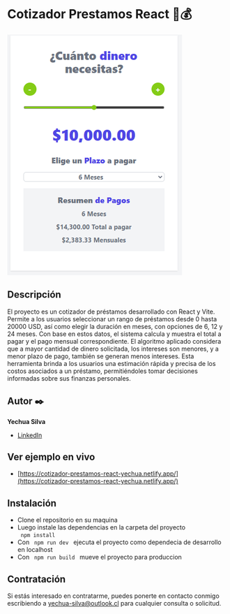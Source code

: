 <h1>Cotizador Prestamos React  🏦💰</h1>
<img src="public/1.png" alt="proyecto cotizador">

## Descripción 
El proyecto es un cotizador de préstamos desarrollado con React y Vite. Permite a los usuarios seleccionar un rango de préstamos desde 0 hasta 20000 USD, así como elegir la duración en meses, con opciones de 6, 12 y 24 meses. Con base en estos datos, el sistema calcula y muestra el total a pagar y el pago mensual correspondiente. El algoritmo aplicado considera que a mayor cantidad de dinero solicitada, los intereses son menores, y a menor plazo de pago, también se generan menos intereses. Esta herramienta brinda a los usuarios una estimación rápida y precisa de los costos asociados a un préstamo, permitiéndoles tomar decisiones informadas sobre sus finanzas personales.
## Autor ✒️
**Yechua Silva**

* [LinkedIn](https://www.linkedin.com/in/yechua-silva/)

## Ver ejemplo en vivo 
- [https://cotizador-prestamos-react-yechua.netlify.app/](https://cotizador-prestamos-react-yechua.netlify.app/)

## Instalación 
- Clone el repositorio en su maquina  
- Luego instale las dependencias en la carpeta del proyecto <br>
    <code> npm install </code>
- Con  <code> npm run dev </code>  ejecuta el proyecto como dependecia de desarrollo en localhost
- Con  <code> npm run build </code>   mueve el proyecto para produccion
  
## Contratación
Si estás interesado en contratarme, puedes ponerte en contacto conmigo escribiendo a yechua-silva@outlook.cl para cualquier consulta o solicitud.
